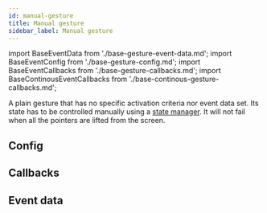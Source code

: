 ```yaml
---
id: manual-gesture
title: Manual gesture
sidebar_label: Manual gesture
---
```


import BaseEventData from './base-gesture-event-data.md';
import BaseEventConfig from './base-gesture-config.md';
import BaseEventCallbacks from './base-gesture-callbacks.md';
import BaseContinousEventCallbacks from './base-continous-gesture-callbacks.md';

A plain gesture that has no specific activation criteria nor event data set. Its state has to be controlled manually using a [state manager](./state-manager.md). It will not fail when all the pointers are lifted from the screen.

## Config

<BaseEventConfig />

## Callbacks

<BaseEventCallbacks />
<BaseContinousEventCallbacks />

## Event data

<BaseEventData />
